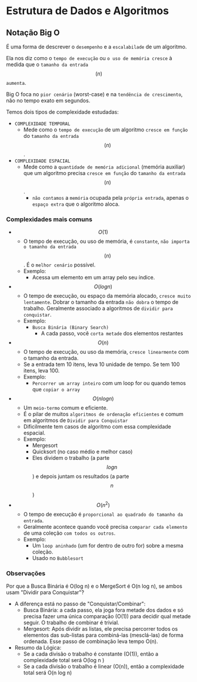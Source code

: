 # Estrutura de Dados e Algoritmos

## Notação Big O

É uma forma de descrever o `desempenho` e a `escalabilade` de um algoritmo. 

Ela nos diz como o `tempo de execução` ou `o uso de memória cresce` à medida que o `tamanho da entrada` $$(n)$$ `aumenta`.

Big O foca no `pior cenário` (worst-case) e na `tendência de crescimento`, não no tempo exato em segundos.

Temos dois tipos de complexidade estudadas:

- `COMPLEXIDADE TEMPORAL`
  - Mede como o `tempo de execução` de um algoritmo `cresce em função` do `tamanho da entrada` $$(n)$$. 
- `COMPLEXIDADE ESPACIAL`
  - Mede como a `quantidade de memória adicional` (memória auxiliar) que um algoritmo precisa `cresce em função` do `tamanho da entrada` $$(n)$$.
    - `não contamos` a `memória` ocupada pela `própria entrada`, apenas o `espaço extra` que o algoritmo aloca.

### Complexidades mais comuns
- $$O(1)$$
  - O tempo de execução, ou uso de memória, é `constante`, `não importa o tamanho da entrada` $$(n)$$. É o `melhor cenário` possível.
  - Exemplo:
    - Acessa um elemento em um array pelo seu índice.
- $$O(log n)$$
  - O tempo de execução, ou espaço da memória alocado, `cresce muito lentamente`. Dobrar o tamanho da entrada `não dobra` o tempo de trabalho. Geralmente associado a algoritmos de `dividir para conquistar`.
  - Exemplo:
    - `Busca Binária (Binary Search)`
      - A cada passo, você `corta metade` dos elementos restantes   
- $$O(n)$$
  - O tempo de execução, ou uso da memória, `cresce linearmente` com o tamanho da entrada.
  - Se a entrada tem 10 itens, leva 10 unidade de tempo. Se tem 100 itens, leva 100.
  - Exemplo:
    - `Percorrer um array inteiro` com um loop for ou quando temos que `copiar o array` 
- $$O(n log n)$$
  - Um `meio-termo` comum e eficiente.
  - É o pilar de muitos `algoritmos de ordenação eficientes` e comum em algoritmos de `Dividir para Conquistar`
  - Dificilmente tem casos de algoritmo com essa complexidade espacial.
  - Exemplo:
    - Mergesort
    - Quicksort (no caso médio e melhor caso)
    - Eles dividem o trabalho (a parte $$log n$$) e depois juntam os resultados (a parte $$n$$)
- $$O(n^2)$$
  - O tempo de execução é `proporcional ao quadrado do tamanho da entrada`.
  - Geralmente acontece quando você precisa `comparar cada elemento` de uma coleção `com todos os outros`.
  - Exemplo:
    - Um `loop aninhado` (um for dentro de outro for) sobre a mesma coleção.
    - Usado no `Bubblesort`

### Observações
Por que a Busca Binária é O(log n) e o MergeSort é O(n log n), se ambos usam "Dividir para Conquistar"?
  - A diferença está no passo de "Conquistar/Combinar":
    - Busca Binária: a cada passo, ela joga fora metade dos dados e só precisa fazer uma única comparação (O(1)) para decidir qual metade seguir. O trabalho de combinar é trivial.
    - Mergesort: Após dividir as listas, ele precisa percorrer todos os elementos das sub-listas para combiná-las (mesclá-las) de forma ordenada. Esse passo de combinação leva tempo O(n).
  - Resumo da Lógica:
    - Se a cada divisão o trabalho é constante (O(1)), então a complexidade total será O(log n )
    - Se a cada divisão o trabalho é linear (O(n)), então a complexidade total será O(n log n) 
